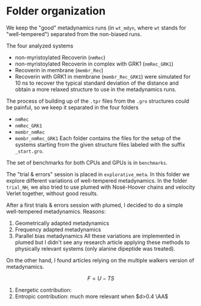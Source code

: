 
# Folder organization

We keep the "good" metadynamics runs (in `wt_mdyn`, where `wt` stands for "well-tempered") separated from the non-biased runs. 

The four analyzed systems
- non-myristoylated Recoverin (`nmRec`)
- non-myristoylated Recoverin in complex with GRK1 (`nmRec_GRK1`)
- Recoverin in membrane (`membr_Rec`)
- Recoverin with GRK1 in membrane (`membr_Rec_GRK1`)
were simulated for 10 ns to recover the typical standard deviation of the distance and obtain a more relaxed structure to use in the metadynamics runs.

 The process of building up of the `.tpr` files from the `.gro` structures could be painful, so we keep it separated in the four folders 
- `nmRec`
- `nmRec_GRK1`
- `membr_nmRec`
- `membr_nmRec_GRK1`
Each folder contains the files for the setup of the systems starting from the given structure files labeled with the suffix `_start.gro`. 


The set of benchmarks for both CPUs and GPUs is in `benchmarks`.

The "trial & errors" session is placed in `explorative_meta`. In this folder we explore different variations of well-tempered metadynamics. In the folder `trial_NH`, we also tried to use plumed with Nosé-Hoover chains and velocity Verlet together, without good results. 


After a first trials & errors session with plumed, I decided to do a simple well-tempered metadynamics. 
Reasons: 
1. Geometrically adapted metadynamics 
2. Frequency adapted metadynamics 
3. Parallel bias metadynamics 
All these variations are implemented in plumed but I didn't see any research article applying these methods to physically relevant systems (only alanine dipeptide was treated). 

On the other hand, I found articles relying on the multiple walkers version of metadynamics. 


$$ F = U - TS $$

1. Energetic contribution:
2. Entropic contribution: much more relevant when $d>0.4 \AA$
